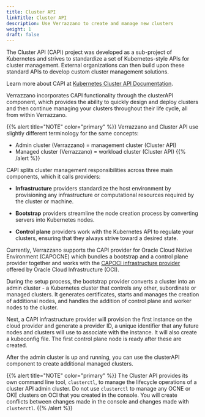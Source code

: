 ```yaml
---
title: Cluster API
linkTitle: Cluster API
description: Use Verrazzano to create and manage new clusters
weight: 1
draft: false
---
```


The Cluster API (CAPI) project was developed as a sub-project of Kubernetes and strives to standardize a set of Kubernetes-style APIs for cluster management. External organizations can then build upon these standard APIs to develop custom cluster management solutions.

Learn more about CAPI at [Kubernetes Cluster API Documentation](https://cluster-api.sigs.k8s.io/introduction.html).

Verrazzano incorporates CAPI functionality through the clusterAPI component, which provides the ability to quickly design and deploy clusters and then continue managing your clusters throughout their life cycle, all from within Verrazzano.

{{% alert title="NOTE" color="primary" %}}
Verrazzano and Cluster API use slightly different  terminology for the same concepts:

* Admin cluster (Verrazzano) = management cluster (Cluster API) 
* Managed cluster (Verrazzano) = workload cluster (Cluster API)
{{% /alert %}}

CAPI splits cluster management responsibilities across three main components, which it calls providers: 

* **Infrastructure** providers standardize the host environment by provisioning any infrastructure or computational resources required by the cluster or machine. 

* **Bootstrap** providers streamline the node creation process by converting servers into Kubernetes nodes. 

* **Control plane** providers work with the Kubernetes API to regulate your clusters, ensuring that they always strive toward a desired state. 

Currently, Verrazzano supports the CAPI provider for Oracle Cloud Native Environment (CAPOCNE) which bundles a bootstrap and a control plane provider together and works with the [CAPOCI infrastructure provider](https://github.com/oracle/cluster-api-provider-oci) offered by Oracle Cloud Infrastructure (OCI).

During the setup process, the bootstrap provider converts a cluster into an admin cluster - a Kubernetes cluster that controls any other, subordinate or managed clusters. It generates certificates, starts and manages the creation of additional nodes, and handles the addition of control plane and worker nodes to the cluster.

Next, a CAPI infrastructure provider will provision the first instance on the cloud provider and generate a provider ID, a unique identifier that any future nodes and clusters will use to associate with the instance. It will also create a kubeconfig file. The first control plane node is ready after these are created.

After the admin cluster is up and running, you can use the clusterAPI component to create additional managed clusters.

{{% alert title="NOTE" color="primary" %}}
The Cluster API provides its own command line tool, `clusterctl`, to manage the lifecycle operations of a cluster API admin cluster. Do not use `clusterctl` to manage any OCNE or OKE clusters on OCI that you created in the console. You will create conflicts between changes made in the console and changes made with `clusterctl`.
{{% /alert %}}